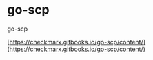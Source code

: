 # go-scp
go-scp

[https://checkmarx.gitbooks.io/go-scp/content/](https://checkmarx.gitbooks.io/go-scp/content/)
